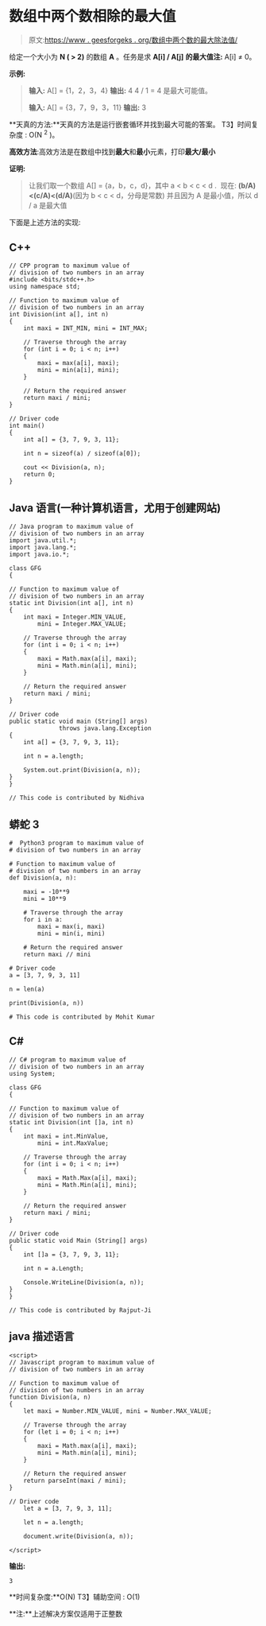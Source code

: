 # 数组中两个数相除的最大值

> 原文:[https://www . geesforgeks . org/数组中两个数的最大除法值/](https://www.geeksforgeeks.org/maximum-value-of-division-of-two-numbers-in-an-array/)

给定一个大小为 **N ( > 2)** 的数组 **A** 。任务是求 **A[i] / A[j]**
**的最大值注:** A[i] ≠ 0。

**示例:**

> **输入:** A[] = {1，2，3，4}
> **输出:** 4
> 4 / 1 = 4 是最大可能值。
> 
> **输入:** A[] = {3，7，9，3，11}
> **输出:** 3

**天真的方法:**天真的方法是运行嵌套循环并找到最大可能的答案。
T3】时间复杂度 : O(N <sup>2</sup> )。

**高效方法**:高效方法是在数组中找到**最大**和**最小**元素，打印**最大/最小**

**证明:**

> 让我们取一个数组 A[] = {a，b，c，d}，其中 a < b < c < d . 
> 现在:
> **(b/A)<(c/A)<(d/A)**(因为 b < c < d，分母是常数)
> 并且因为 A 是最小值，所以
> d / a 是最大值

下面是上述方法的实现:

## C++

```
// CPP program to maximum value of
// division of two numbers in an array
#include <bits/stdc++.h>
using namespace std;

// Function to maximum value of
// division of two numbers in an array
int Division(int a[], int n)
{
    int maxi = INT_MIN, mini = INT_MAX;

    // Traverse through the array
    for (int i = 0; i < n; i++)
    {
        maxi = max(a[i], maxi);
        mini = min(a[i], mini);
    }

    // Return the required answer
    return maxi / mini;
}

// Driver code
int main()
{
    int a[] = {3, 7, 9, 3, 11};

    int n = sizeof(a) / sizeof(a[0]);

    cout << Division(a, n);
    return 0;
}
```

## Java 语言(一种计算机语言，尤用于创建网站)

```
// Java program to maximum value of
// division of two numbers in an array
import java.util.*;
import java.lang.*;
import java.io.*;

class GFG
{

// Function to maximum value of
// division of two numbers in an array
static int Division(int a[], int n)
{
    int maxi = Integer.MIN_VALUE,
        mini = Integer.MAX_VALUE;

    // Traverse through the array
    for (int i = 0; i < n; i++)
    {
        maxi = Math.max(a[i], maxi);
        mini = Math.min(a[i], mini);
    }

    // Return the required answer
    return maxi / mini;
}

// Driver code
public static void main (String[] args)
              throws java.lang.Exception
{
    int a[] = {3, 7, 9, 3, 11};

    int n = a.length;

    System.out.print(Division(a, n));
}
}

// This code is contributed by Nidhiva
```

## 蟒蛇 3

```
#  Python3 program to maximum value of
# division of two numbers in an array

# Function to maximum value of
# division of two numbers in an array
def Division(a, n):

    maxi = -10**9
    mini = 10**9

    # Traverse through the array
    for i in a:
        maxi = max(i, maxi)
        mini = min(i, mini)

    # Return the required answer
    return maxi // mini

# Driver code
a = [3, 7, 9, 3, 11]

n = len(a)

print(Division(a, n))

# This code is contributed by Mohit Kumar
```

## C#

```
// C# program to maximum value of
// division of two numbers in an array
using System;

class GFG
{

// Function to maximum value of
// division of two numbers in an array
static int Division(int []a, int n)
{
    int maxi = int.MinValue,
        mini = int.MaxValue;

    // Traverse through the array
    for (int i = 0; i < n; i++)
    {
        maxi = Math.Max(a[i], maxi);
        mini = Math.Min(a[i], mini);
    }

    // Return the required answer
    return maxi / mini;
}

// Driver code
public static void Main (String[] args)
{
    int []a = {3, 7, 9, 3, 11};

    int n = a.Length;

    Console.WriteLine(Division(a, n));
}
}

// This code is contributed by Rajput-Ji
```

## java 描述语言

```
<script>
// Javascript program to maximum value of
// division of two numbers in an array

// Function to maximum value of
// division of two numbers in an array
function Division(a, n)
{
    let maxi = Number.MIN_VALUE, mini = Number.MAX_VALUE;

    // Traverse through the array
    for (let i = 0; i < n; i++)
    {
        maxi = Math.max(a[i], maxi);
        mini = Math.min(a[i], mini);
    }

    // Return the required answer
    return parseInt(maxi / mini);
}

// Driver code
    let a = [3, 7, 9, 3, 11];

    let n = a.length;

    document.write(Division(a, n));

</script>
```

**输出:**

```
3
```

**时间复杂度:**O(N)
T3】辅助空间 : O(1)

**注:**上述解决方案仅适用于正整数